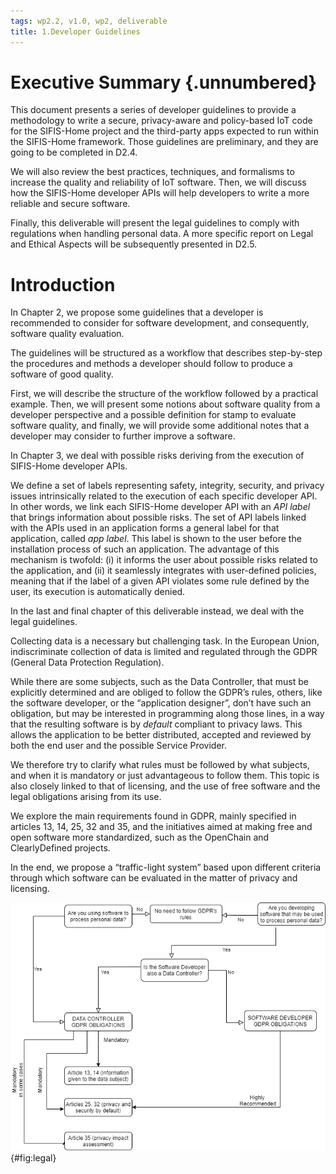 ```yaml
---
tags: wp2.2, v1.0, wp2, deliverable
title: 1.Developer Guidelines
---
```


# Executive Summary {.unnumbered}

This document presents a series of developer guidelines to provide a methodology to write a secure, privacy-aware and policy-based IoT code for the SIFIS-Home project and the third-party apps expected to run within the SIFIS-Home framework.
Those guidelines are preliminary, and they are going to be completed in D2.4. 

We will also review the best practices, techniques, and formalisms to increase the quality and reliability of IoT software. Then, we will discuss how the SIFIS-Home developer APIs will help developers to write a more reliable and secure software.

Finally, this deliverable will present the legal guidelines to comply with regulations when handling personal data. A more specific report on Legal and Ethical Aspects will be subsequently presented in D2.5.

# Introduction

In Chapter 2, we propose some guidelines that a developer is recommended to consider for software development, and consequently, software quality evaluation.

The guidelines will be structured as a workflow that describes step-by-step the procedures and methods a developer should follow to produce a software of good quality.

First, we will describe the structure of the workflow followed by a practical example. Then, we will present some notions about software quality from a developer perspective and a possible definition for stamp to evaluate software quality, and finally, we will provide some additional notes that a developer may consider to further improve a software.

<!--
In Chapter 3, we introduce the concept of API label and provide a sample list. Then, we describe the app label, and, finally, we present the labels format for both API label and app label, offering an implementation in JSON format.

To cope with possible risks deriving from the execution of SIFIS-Home developer APIs, we then define a set of labels representing safety, integrity, security, and privacy issues intrinsically related to the execution of each specific developer API.
In other words, we link each developer API with an *API label* that brings information about possible risks.
The set of API labels linked with the APIs used in an application forms a general label for that application, called *app label*.
This label is shown to the user before the installation process of such an application.
The advantage of this mechanism is twofold: (i) it informs the user about possible risks related to the application, and (ii) it seamlessly integrates with user-defined policies, meaning that if the label of a given API violates some rule defined by the user, its execution is automatically denied.
-->

In Chapter 3, we deal with possible risks deriving from the execution of SIFIS-Home developer APIs.

We define a set of labels representing safety, integrity, security, and privacy issues intrinsically related to the execution of each specific developer API.
In other words, we link each SIFIS-Home developer API with an *API label* that brings information about possible risks.
The set of API labels linked with the APIs used in an application forms a general label for that application, called *app label*.
This label is shown to the user before the installation process of such an application.
The advantage of this mechanism is twofold: (i) it informs the user about possible risks related to the application, and (ii) it seamlessly integrates with user-defined policies, meaning that if the label of a given API violates some rule defined by the user, its execution is automatically denied.


In the last and final chapter of this deliverable instead, we deal with the legal guidelines.

Collecting data is a necessary but challenging task. In the European Union, indiscriminate collection of data is limited and regulated through the GDPR (General Data Protection Regulation).

While there are some subjects, such as the Data Controller, that must be explicitly determined and are obliged to follow the GDPR’s rules, others, like the software developer, or the “application designer”, don’t have such an obligation, but may be interested in programming along those lines, in a way that the resulting software is by *default* compliant to privacy laws. This allows the application to be better distributed, accepted and reviewed by both the end user and the possible Service Provider.

We therefore try to clarify what rules must be followed by what subjects, and when it is mandatory or just advantageous to follow them. This topic is also closely linked to that of licensing, and the use of free software and the legal obligations arising from its use.

We explore the main requirements found in GDPR, mainly specified in articles 13, 14, 25, 32 and 35, and the initiatives aimed at making free and open software more standardized, such as the OpenChain and ClearlyDefined projects.

In the end, we propose a “traffic-light system” based upon different criteria through which software can be evaluated in the matter of privacy and licensing.

![Main GDPR requirements and recommendations flowchart](./resources/legal_guidelines.png){#fig:legal}

